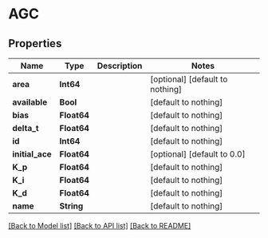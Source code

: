 # AGC


## Properties
Name | Type | Description | Notes
------------ | ------------- | ------------- | -------------
**area** | **Int64** |  | [optional] [default to nothing]
**available** | **Bool** |  | [default to nothing]
**bias** | **Float64** |  | [default to nothing]
**delta_t** | **Float64** |  | [default to nothing]
**id** | **Int64** |  | [default to nothing]
**initial_ace** | **Float64** |  | [optional] [default to 0.0]
**K_p** | **Float64** |  | [default to nothing]
**K_i** | **Float64** |  | [default to nothing]
**K_d** | **Float64** |  | [default to nothing]
**name** | **String** |  | [default to nothing]


[[Back to Model list]](../README.md#models) [[Back to API list]](../README.md#api-endpoints) [[Back to README]](../README.md)


